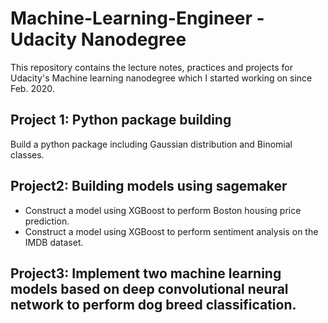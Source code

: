 # Machine-Learning-Engineer - Udacity Nanodegree
This repository contains the lecture notes, practices and projects for Udacity's Machine learning nanodegree which I started working on since Feb. 2020.

## Project 1: Python package building
Build a python package including Gaussian distribution and Binomial classes.

## Project2: Building models using sagemaker
- Construct a model using XGBoost to perform Boston housing price prediction.
- Construct a model using XGBoost to perform sentiment analysis on the IMDB dataset.

## Project3: Implement two machine learning models based on deep convolutional neural network to perform dog breed classification.

